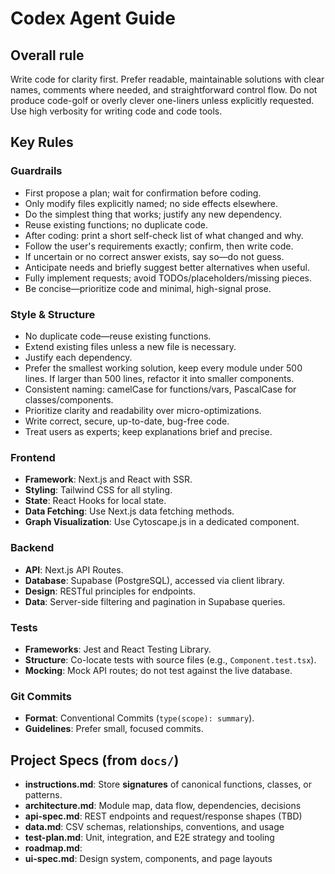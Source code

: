 # Codex Agent Guide

## Overall rule

Write code for clarity first. Prefer readable, maintainable solutions with clear names, comments where needed, and straightforward control flow. Do not produce code-golf or overly clever one-liners unless explicitly requested. Use high verbosity for writing code and code tools.

## Key Rules

### Guardrails

- First propose a plan; wait for confirmation before coding.
- Only modify files explicitly named; no side effects elsewhere.
- Do the simplest thing that works; justify any new dependency.
- Reuse existing functions; no duplicate code.
- After coding: print a short self-check list of what changed and why.
- Follow the user's requirements exactly; confirm, then write code.
- If uncertain or no correct answer exists, say so—do not guess.
- Anticipate needs and briefly suggest better alternatives when useful.
- Fully implement requests; avoid TODOs/placeholders/missing pieces.
- Be concise—prioritize code and minimal, high-signal prose.

### Style & Structure

- No duplicate code—reuse existing functions.
- Extend existing files unless a new file is necessary.
- Justify each dependency.
- Prefer the smallest working solution, keep every module under 500 lines. If larger than 500 lines, refactor it into smaller components.
- Consistent naming: camelCase for functions/vars, PascalCase for classes/components.
- Prioritize clarity and readability over micro-optimizations.
- Write correct, secure, up-to-date, bug-free code.
- Treat users as experts; keep explanations brief and precise.

### Frontend

- **Framework**: Next.js and React with SSR.
- **Styling**: Tailwind CSS for all styling.
- **State**: React Hooks for local state.
- **Data Fetching**: Use Next.js data fetching methods.
- **Graph Visualization**: Use Cytoscape.js in a dedicated component.

### Backend

- **API**: Next.js API Routes.
- **Database**: Supabase (PostgreSQL), accessed via client library.
- **Design**: RESTful principles for endpoints.
- **Data**: Server-side filtering and pagination in Supabase queries.

### Tests

- **Frameworks**: Jest and React Testing Library.
- **Structure**: Co-locate tests with source files (e.g., `Component.test.tsx`).
- **Mocking**: Mock API routes; do not test against the live database.

### Git Commits

- **Format**: Conventional Commits (`type(scope): summary`).
- **Guidelines**: Prefer small, focused commits.

## Project Specs (from `docs/`)

- **instructions.md**: Store **signatures** of canonical functions, classes, or patterns.
- **architecture.md**: Module map, data flow, dependencies, decisions
- **api-spec.md**: REST endpoints and request/response shapes (TBD)
- **data.md**: CSV schemas, relationships, conventions, and usage
- **test-plan.md**: Unit, integration, and E2E strategy and tooling
- **roadmap.md**:
- **ui-spec.md**: Design system, components, and page layouts
